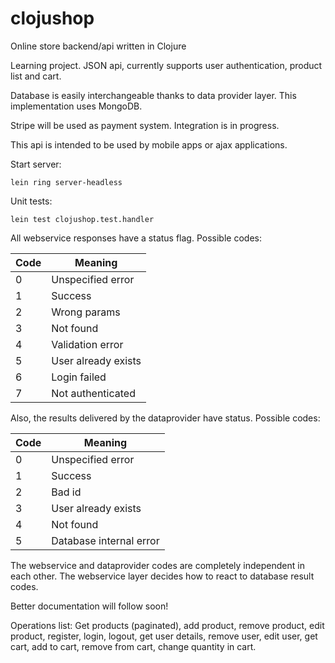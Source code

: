 clojushop
=========

Online store backend/api written in Clojure

Learning project. JSON api, currently supports user authentication, product list and cart.

Database is easily interchangeable thanks to data provider layer. This implementation uses MongoDB.


Stripe will be used as payment system. Integration is in progress.


This api is intended to be used by mobile apps or ajax applications.


Start server:
```
lein ring server-headless
```



Unit tests: 
```
lein test clojushop.test.handler
```




All webservice responses have a status flag. Possible codes:

Code  | Meaning
------------- | -------------
0  | Unspecified error
1  | Success
2  | Wrong params
3  | Not found
4  | Validation error
5  | User already exists
6  | Login failed
7  | Not authenticated


Also, the results delivered by the dataprovider have status. Possible codes:

Code  | Meaning
------------- | -------------
0  | Unspecified error
1  | Success
2  | Bad id
3  | User already exists
4  | Not found
5  | Database internal error

The webservice and dataprovider codes are completely independent in each other. The webservice layer decides how to react to database result codes.



Better documentation will follow soon!




Operations list: Get products (paginated), add product, remove product, edit product, register, login, logout, get user details, remove user, edit user, get cart, add to cart, remove from cart, change quantity in cart.
